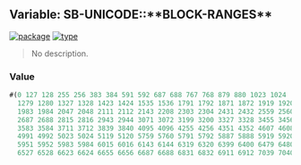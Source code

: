 ## Variable: SB-UNICODE::\*\*BLOCK-RANGES\*\*
[![package](https://img.shields.io/badge/Package-SB--UNICODE-5f9ea0.svg?style=social&colorA=999999)](../) [![type](https://img.shields.io/badge/Type-Variable-5f9ea0.svg?style=social&colorA=999999)](../#variable) 

> No description.

### Value
```cl
#(0 127 128 255 256 383 384 591 592 687 688 767 768 879 880 1023 1024
  1279 1280 1327 1328 1423 1424 1535 1536 1791 1792 1871 1872 1919 1920
  1983 1984 2047 2048 2111 2112 2143 2208 2303 2304 2431 2432 2559 2560
  2687 2688 2815 2816 2943 2944 3071 3072 3199 3200 3327 3328 3455 3456
  3583 3584 3711 3712 3839 3840 4095 4096 4255 4256 4351 4352 4607 4608
  4991 4992 5023 5024 5119 5120 5759 5760 5791 5792 5887 5888 5919 5920
  5951 5952 5983 5984 6015 6016 6143 6144 6319 6320 6399 6400 6479 6480
  6527 6528 6623 6624 6655 6656 6687 6688 6831 6832 6911 6912 7039 7040 ..)
```
